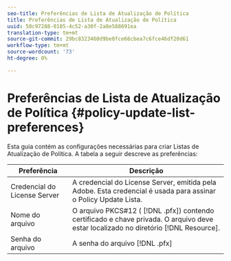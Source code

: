 ```yaml
---
seo-title: Preferências de Lista de Atualização de Política
title: Preferências de Lista de Atualização de Política
uuid: 50c97288-0185-4c52-a30f-2a8e588691ea
translation-type: tm+mt
source-git-commit: 29bc8323460d9be0fce66cbea7c6fce46df20d61
workflow-type: tm+mt
source-wordcount: '73'
ht-degree: 0%

---
```



# Preferências de Lista de Atualização de Política {#policy-update-list-preferences}

Esta guia contém as configurações necessárias para criar Listas de Atualização de Política. A tabela a seguir descreve as preferências:

| Preferência | Descrição |
|---|---|
| Credencial do License Server | A credencial do License Server, emitida pela Adobe. Esta credencial é usada para assinar o Policy Update Lista. |
| Nome do arquivo | O arquivo PKCS#12 ( [!DNL .pfx]) contendo certificado e chave privada. O arquivo deve estar localizado no diretório [!DNL Resource]. |
| Senha do arquivo | A senha do arquivo [!DNL .pfx] |

